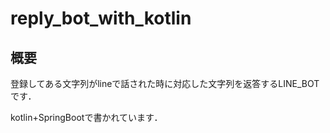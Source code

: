 # reply_bot_with_kotlin

## 概要
登録してある文字列がlineで話された時に対応した文字列を返答するLINE_BOTです．

kotlin+SpringBootで書かれています．

